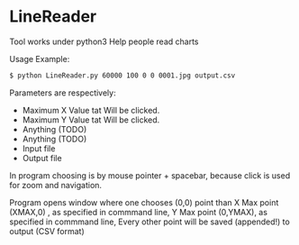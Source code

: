 # LineReader

Tool works under python3
Help people read charts

Usage Example:


```sh
$ python LineReader.py 60000 100 0 0 0001.jpg output.csv
```

Parameters are respectively:
* Maximum X Value tat Will be clicked.
* Maximum Y Value tat Will be clicked.
* Anything (TODO)
* Anything (TODO)
* Input file
* Output file

In program choosing is by mouse pointer + spacebar, 
because click is used for zoom and navigation.

Program opens window where one chooses (0,0) point than 
X Max point (XMAX,0) , as specified in commmand line,
Y Max point (0,YMAX), as specified in commmand line, 
Every other point will be saved (appended!) to output (CSV format) 
